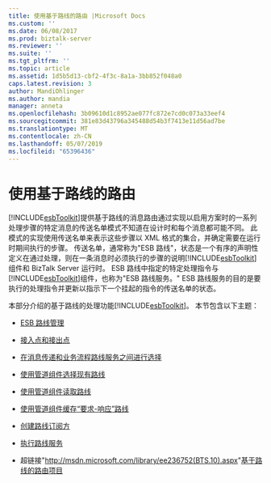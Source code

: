 ```yaml
---
title: 使用基于路线的路由 |Microsoft Docs
ms.custom: ''
ms.date: 06/08/2017
ms.prod: biztalk-server
ms.reviewer: ''
ms.suite: ''
ms.tgt_pltfrm: ''
ms.topic: article
ms.assetid: 1d5b5d13-cbf2-4f3c-8a1a-3bb852f048a0
caps.latest.revision: 3
author: MandiOhlinger
ms.author: mandia
manager: anneta
ms.openlocfilehash: 3b09610d1c8952ae077fc872e7cd0c073a33eef4
ms.sourcegitcommit: 381e83d43796a345488d54b3f7413e11d56ad7be
ms.translationtype: MT
ms.contentlocale: zh-CN
ms.lasthandoff: 05/07/2019
ms.locfileid: "65396436"
---
```

# <a name="using-itinerary-based-routing"></a>使用基于路线的路由
[!INCLUDE[esbToolkit](../includes/esbtoolkit-md.md)]提供基于路线的消息路由通过实现以启用方案时的一系列处理步骤的特定消息的传送名单模式不知道在设计时和每个消息都可能不同。 此模式的实现使用传送名单来表示这些步骤以 XML 格式的集合，并确定需要在运行时期间执行的步骤。 传送名单，通常称为"ESB 路线"，状态是一个有序的声明性定义在通过处理，则在一条消息时必须执行的步骤的说明[!INCLUDE[esbToolkit](../includes/esbtoolkit-md.md)]组件和 BizTalk Server 运行时。 ESB 路线中指定的特定处理指令与[!INCLUDE[esbToolkit](../includes/esbtoolkit-md.md)]组件，也称为"ESB 路线服务。" ESB 路线服务的目的是要执行的处理指令并更新以指示下一个挂起的指令的传送名单的状态。  

 本部分介绍的基于路线的处理功能[!INCLUDE[esbToolkit](../includes/esbtoolkit-md.md)]。 本节包含以下主题：  

- [ESB 路线管理](../esb-toolkit/esb-itinerary-management.md)  

- [接入点和接出点](../esb-toolkit/on-ramps-and-off-ramps.md)  

- [在消息传递和业务流程路线服务之间进行选择](../esb-toolkit/choosing-between-messaging-and-orchestration-itinerary-services.md)  

- [使用管道组件选择现有路线](../esb-toolkit/using-a-pipeline-component-to-select-an-existing-itinerary.md)  

- [使用管道组件读取路线](../esb-toolkit/using-a-pipeline-component-to-read-an-itinerary.md)  

- [使用管道组件缓存“要求-响应”路线](../esb-toolkit/using-a-pipeline-component-to-cache-an-itinerary-for-solicit-response.md)  

- [创建路线订阅方](../esb-toolkit/creating-itinerary-subscribers.md)  

- [执行路线服务](../esb-toolkit/executing-an-itinerary-service.md)  

- 超链接"<http://msdn.microsoft.com/library/ee236752(BTS.10).aspx>"[基于路线的路由项目](../esb-toolkit/itinerary-based-routing-artifacts.md)
